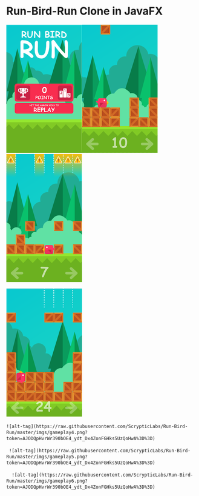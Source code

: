 # Run-Bird-Run Clone in JavaFX
 
 ![alt-tag](https://raw.githubusercontent.com/ScrypticLabs/Run-Bird-Run/master/imgs/gameplay1.png?token=AJODQpHvrWr390bOE4_ydt_Dx4ZonFGHks5UzQoHwA%3D%3D)![alt-tag](https://raw.githubusercontent.com/ScrypticLabs/Run-Bird-Run/master/imgs/gameplay7.png?token=AJODQpHvrWr390bOE4_ydt_Dx4ZonFGHks5UzQoHwA%3D%3D)![alt-tag](https://raw.githubusercontent.com/ScrypticLabs/Run-Bird-Run/master/imgs/gameplay2.png?token=AJODQpHvrWr390bOE4_ydt_Dx4ZonFGHks5UzQoHwA%3D%3D)
  
   ![alt-tag](https://raw.githubusercontent.com/ScrypticLabs/Run-Bird-Run/master/imgs/gameplay3.png?token=AJODQpHvrWr390bOE4_ydt_Dx4ZonFGHks5UzQoHwA%3D%3D)
   
    ![alt-tag](https://raw.githubusercontent.com/ScrypticLabs/Run-Bird-Run/master/imgs/gameplay4.png?token=AJODQpHvrWr390bOE4_ydt_Dx4ZonFGHks5UzQoHwA%3D%3D)
    
     ![alt-tag](https://raw.githubusercontent.com/ScrypticLabs/Run-Bird-Run/master/imgs/gameplay5.png?token=AJODQpHvrWr390bOE4_ydt_Dx4ZonFGHks5UzQoHwA%3D%3D)
     
      ![alt-tag](https://raw.githubusercontent.com/ScrypticLabs/Run-Bird-Run/master/imgs/gameplay6.png?token=AJODQpHvrWr390bOE4_ydt_Dx4ZonFGHks5UzQoHwA%3D%3D)
